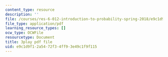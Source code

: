 ```yaml
---
content_type: resource
description: ''
file: /courses/res-6-012-introduction-to-probability-spring-2018/e9c1d9f12a5472f34ff93e49c1f9f115_poeHeiiiLKI.pdf
file_type: application/pdf
learning_resource_types: []
ocw_type: OCWFile
resourcetype: Document
title: 3play pdf file
uid: e9c1d9f1-2a54-72f3-4ff9-3e49c1f9f115
---
```

